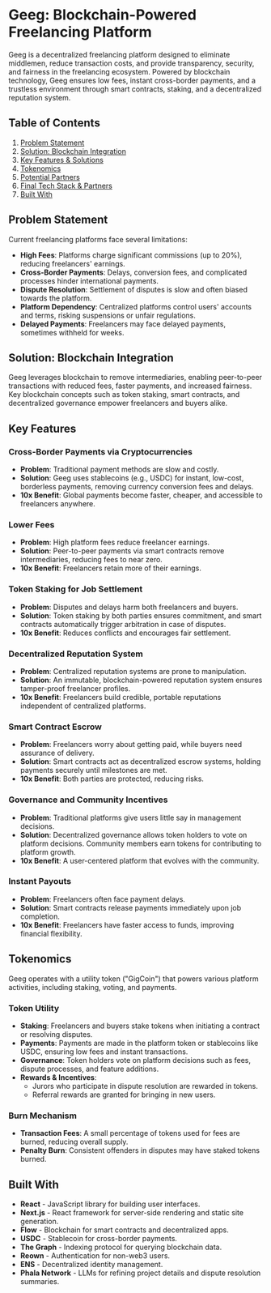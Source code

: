 # Geeg: Blockchain-Powered Freelancing Platform

Geeg is a decentralized freelancing platform designed to eliminate middlemen, reduce transaction costs, and provide transparency, security, and fairness in the freelancing ecosystem. Powered by blockchain technology, Geeg ensures low fees, instant cross-border payments, and a trustless environment through smart contracts, staking, and a decentralized reputation system.

## Table of Contents

1. [Problem Statement](#problem-statement)
2. [Solution: Blockchain Integration](#solution-blockchain-integration)
3. [Key Features & Solutions](#key-features--solutions)
4. [Tokenomics](#tokenomics)
5. [Potential Partners](#potential-partners)
6. [Final Tech Stack & Partners](#final-tech-stack--partners)
7. [Built With](#built-with)

## Problem Statement

Current freelancing platforms face several limitations:
- **High Fees**: Platforms charge significant commissions (up to 20%), reducing freelancers' earnings.
- **Cross-Border Payments**: Delays, conversion fees, and complicated processes hinder international payments.
- **Dispute Resolution**: Settlement of disputes is slow and often biased towards the platform.
- **Platform Dependency**: Centralized platforms control users' accounts and terms, risking suspensions or unfair regulations.
- **Delayed Payments**: Freelancers may face delayed payments, sometimes withheld for weeks.

## Solution: Blockchain Integration

Geeg leverages blockchain to remove intermediaries, enabling peer-to-peer transactions with reduced fees, faster payments, and increased fairness. Key blockchain concepts such as token staking, smart contracts, and decentralized governance empower freelancers and buyers alike.

## Key Features

### Cross-Border Payments via Cryptocurrencies
- **Problem**: Traditional payment methods are slow and costly.
- **Solution**: Geeg uses stablecoins (e.g., USDC) for instant, low-cost, borderless payments, removing currency conversion fees and delays.
- **10x Benefit**: Global payments become faster, cheaper, and accessible to freelancers anywhere.

### Lower Fees
- **Problem**: High platform fees reduce freelancer earnings.
- **Solution**: Peer-to-peer payments via smart contracts remove intermediaries, reducing fees to near zero.
- **10x Benefit**: Freelancers retain more of their earnings.

### Token Staking for Job Settlement
- **Problem**: Disputes and delays harm both freelancers and buyers.
- **Solution**: Token staking by both parties ensures commitment, and smart contracts automatically trigger arbitration in case of disputes.
- **10x Benefit**: Reduces conflicts and encourages fair settlement.

### Decentralized Reputation System
- **Problem**: Centralized reputation systems are prone to manipulation.
- **Solution**: An immutable, blockchain-powered reputation system ensures tamper-proof freelancer profiles.
- **10x Benefit**: Freelancers build credible, portable reputations independent of centralized platforms.

### Smart Contract Escrow
- **Problem**: Freelancers worry about getting paid, while buyers need assurance of delivery.
- **Solution**: Smart contracts act as decentralized escrow systems, holding payments securely until milestones are met.
- **10x Benefit**: Both parties are protected, reducing risks.

### Governance and Community Incentives
- **Problem**: Traditional platforms give users little say in management decisions.
- **Solution**: Decentralized governance allows token holders to vote on platform decisions. Community members earn tokens for contributing to platform growth.
- **10x Benefit**: A user-centered platform that evolves with the community.

### Instant Payouts
- **Problem**: Freelancers often face payment delays.
- **Solution**: Smart contracts release payments immediately upon job completion.
- **10x Benefit**: Freelancers have faster access to funds, improving financial flexibility.

## Tokenomics

Geeg operates with a utility token ("GigCoin") that powers various platform activities, including staking, voting, and payments.

### Token Utility
- **Staking**: Freelancers and buyers stake tokens when initiating a contract or resolving disputes.
- **Payments**: Payments are made in the platform token or stablecoins like USDC, ensuring low fees and instant transactions.
- **Governance**: Token holders vote on platform decisions such as fees, dispute processes, and feature additions.
- **Rewards & Incentives**: 
  - Jurors who participate in dispute resolution are rewarded in tokens.
  - Referral rewards are granted for bringing in new users.

### Burn Mechanism
- **Transaction Fees**: A small percentage of tokens used for fees are burned, reducing overall supply.
- **Penalty Burn**: Consistent offenders in disputes may have staked tokens burned.


## Built With

- **React** - JavaScript library for building user interfaces.
- **Next.js** - React framework for server-side rendering and static site generation.
- **Flow** - Blockchain for smart contracts and decentralized apps.
- **USDC** - Stablecoin for cross-border payments.
- **The Graph** - Indexing protocol for querying blockchain data.
- **Reown** - Authentication for non-web3 users.
- **ENS** - Decentralized identity management.
- **Phala Network** - LLMs for refining project details and dispute resolution summaries.
